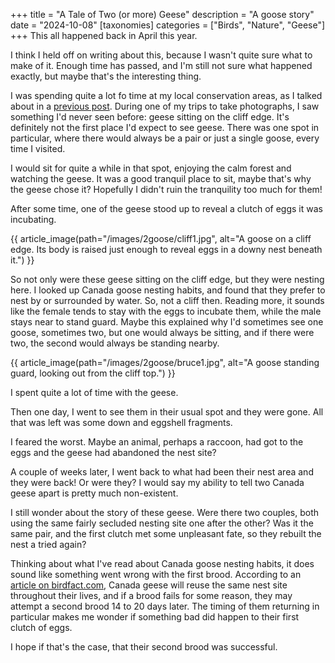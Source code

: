 +++
title = "A Tale of Two (or more) Geese"
description = "A goose story"
date = "2024-10-08"
[taxonomies]
categories = ["Birds", "Nature", "Geese"]
+++
This all happened back in April this year.

I think I held off on writing about this, because I wasn't quite sure what to make of it. Enough time has passed, and I'm still not sure what happened exactly, but maybe that's the interesting thing.

I was spending quite a lot fo time at my local conservation areas, as I talked about in a [previous post](@/2024-04-11-vulture-photography.md). During one of my trips to take photographs, I saw something I'd never seen before: geese sitting on the cliff edge. It's definitely not the first place I'd expect to see geese. There was one spot in particular, where there would always be a pair or just a single goose, every time I visited.

I would sit for quite a while in that spot, enjoying the calm forest and watching the geese. It was a good tranquil place to sit, maybe that's why the geese chose it? Hopefully I didn't ruin the tranquility too much for them!

After some time, one of the geese stood up to reveal a clutch of eggs it was incubating.

{{ article_image(path="/images/2goose/cliff1.jpg", alt="A goose on a cliff edge. Its body is raised just enough to reveal eggs in a downy nest beneath it.") }}

So not only were these geese sitting on the cliff edge, but they were nesting here. I looked up Canada goose nesting habits, and found that they prefer to nest by or surrounded by water. So, not a cliff then. Reading more, it sounds like the female tends to stay with the eggs to incubate them, while the male stays near to stand guard. Maybe this explained why I'd sometimes see one goose, sometimes two, but one would always be sitting, and if there were two, the second would always be standing nearby.

{{ article_image(path="/images/2goose/bruce1.jpg", alt="A goose standing guard, looking out from the cliff top.") }}

I spent quite a lot of time with the geese.

Then one day, I went to see them in their usual spot and they were gone. All that was left was some down and eggshell fragments.

I feared the worst. Maybe an animal, perhaps a raccoon, had got to the eggs and the geese had abandoned the nest site?

A couple of weeks later, I went back to what had been their nest area and they were back! Or were they? I would say my ability to tell two Canada geese apart is pretty much non-existent.

I still wonder about the story of these geese. Were there two couples, both using the same fairly secluded nesting site one after the other? Was it the same pair, and the first clutch met some unpleasant fate, so they rebuilt the nest a tried again?

Thinking about what I've read about Canada goose nesting habits, it does sound like something went wrong with the first brood. According to an [article on birdfact.com](https://birdfact.com/articles/Canada-goose-nesting), Canada geese will reuse the same nest site throughout their lives, and if a brood fails for some reason, they may attempt a second brood 14 to 20 days later. The timing of them returning in particular makes me wonder if something bad did happen to their first clutch of eggs.

I hope if that's the case, that their second brood was successful.
